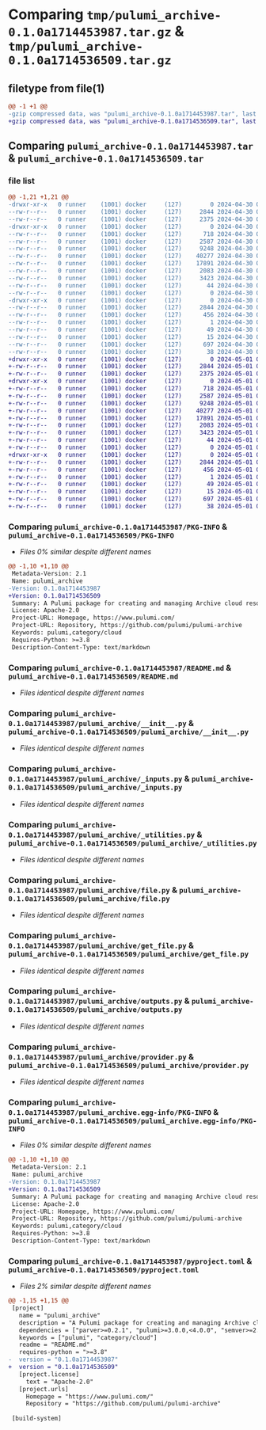 # Comparing `tmp/pulumi_archive-0.1.0a1714453987.tar.gz` & `tmp/pulumi_archive-0.1.0a1714536509.tar.gz`

## filetype from file(1)

```diff
@@ -1 +1 @@
-gzip compressed data, was "pulumi_archive-0.1.0a1714453987.tar", last modified: Tue Apr 30 05:15:44 2024, max compression
+gzip compressed data, was "pulumi_archive-0.1.0a1714536509.tar", last modified: Wed May  1 04:11:06 2024, max compression
```

## Comparing `pulumi_archive-0.1.0a1714453987.tar` & `pulumi_archive-0.1.0a1714536509.tar`

### file list

```diff
@@ -1,21 +1,21 @@
-drwxr-xr-x   0 runner    (1001) docker     (127)        0 2024-04-30 05:15:44.303613 pulumi_archive-0.1.0a1714453987/
--rw-r--r--   0 runner    (1001) docker     (127)     2844 2024-04-30 05:15:44.303613 pulumi_archive-0.1.0a1714453987/PKG-INFO
--rw-r--r--   0 runner    (1001) docker     (127)     2375 2024-04-30 05:15:35.000000 pulumi_archive-0.1.0a1714453987/README.md
-drwxr-xr-x   0 runner    (1001) docker     (127)        0 2024-04-30 05:15:44.299613 pulumi_archive-0.1.0a1714453987/pulumi_archive/
--rw-r--r--   0 runner    (1001) docker     (127)      718 2024-04-30 05:15:35.000000 pulumi_archive-0.1.0a1714453987/pulumi_archive/__init__.py
--rw-r--r--   0 runner    (1001) docker     (127)     2587 2024-04-30 05:15:35.000000 pulumi_archive-0.1.0a1714453987/pulumi_archive/_inputs.py
--rw-r--r--   0 runner    (1001) docker     (127)     9248 2024-04-30 05:15:35.000000 pulumi_archive-0.1.0a1714453987/pulumi_archive/_utilities.py
--rw-r--r--   0 runner    (1001) docker     (127)    40277 2024-04-30 05:15:35.000000 pulumi_archive-0.1.0a1714453987/pulumi_archive/file.py
--rw-r--r--   0 runner    (1001) docker     (127)    17891 2024-04-30 05:15:35.000000 pulumi_archive-0.1.0a1714453987/pulumi_archive/get_file.py
--rw-r--r--   0 runner    (1001) docker     (127)     2083 2024-04-30 05:15:35.000000 pulumi_archive-0.1.0a1714453987/pulumi_archive/outputs.py
--rw-r--r--   0 runner    (1001) docker     (127)     3423 2024-04-30 05:15:35.000000 pulumi_archive-0.1.0a1714453987/pulumi_archive/provider.py
--rw-r--r--   0 runner    (1001) docker     (127)       44 2024-04-30 05:15:35.000000 pulumi_archive-0.1.0a1714453987/pulumi_archive/pulumi-plugin.json
--rw-r--r--   0 runner    (1001) docker     (127)        0 2024-04-30 05:15:35.000000 pulumi_archive-0.1.0a1714453987/pulumi_archive/py.typed
-drwxr-xr-x   0 runner    (1001) docker     (127)        0 2024-04-30 05:15:44.299613 pulumi_archive-0.1.0a1714453987/pulumi_archive.egg-info/
--rw-r--r--   0 runner    (1001) docker     (127)     2844 2024-04-30 05:15:44.000000 pulumi_archive-0.1.0a1714453987/pulumi_archive.egg-info/PKG-INFO
--rw-r--r--   0 runner    (1001) docker     (127)      456 2024-04-30 05:15:44.000000 pulumi_archive-0.1.0a1714453987/pulumi_archive.egg-info/SOURCES.txt
--rw-r--r--   0 runner    (1001) docker     (127)        1 2024-04-30 05:15:44.000000 pulumi_archive-0.1.0a1714453987/pulumi_archive.egg-info/dependency_links.txt
--rw-r--r--   0 runner    (1001) docker     (127)       49 2024-04-30 05:15:44.000000 pulumi_archive-0.1.0a1714453987/pulumi_archive.egg-info/requires.txt
--rw-r--r--   0 runner    (1001) docker     (127)       15 2024-04-30 05:15:44.000000 pulumi_archive-0.1.0a1714453987/pulumi_archive.egg-info/top_level.txt
--rw-r--r--   0 runner    (1001) docker     (127)      697 2024-04-30 05:15:35.000000 pulumi_archive-0.1.0a1714453987/pyproject.toml
--rw-r--r--   0 runner    (1001) docker     (127)       38 2024-04-30 05:15:44.303613 pulumi_archive-0.1.0a1714453987/setup.cfg
+drwxr-xr-x   0 runner    (1001) docker     (127)        0 2024-05-01 04:11:06.342479 pulumi_archive-0.1.0a1714536509/
+-rw-r--r--   0 runner    (1001) docker     (127)     2844 2024-05-01 04:11:06.342479 pulumi_archive-0.1.0a1714536509/PKG-INFO
+-rw-r--r--   0 runner    (1001) docker     (127)     2375 2024-05-01 04:10:59.000000 pulumi_archive-0.1.0a1714536509/README.md
+drwxr-xr-x   0 runner    (1001) docker     (127)        0 2024-05-01 04:11:06.338479 pulumi_archive-0.1.0a1714536509/pulumi_archive/
+-rw-r--r--   0 runner    (1001) docker     (127)      718 2024-05-01 04:10:59.000000 pulumi_archive-0.1.0a1714536509/pulumi_archive/__init__.py
+-rw-r--r--   0 runner    (1001) docker     (127)     2587 2024-05-01 04:10:59.000000 pulumi_archive-0.1.0a1714536509/pulumi_archive/_inputs.py
+-rw-r--r--   0 runner    (1001) docker     (127)     9248 2024-05-01 04:10:59.000000 pulumi_archive-0.1.0a1714536509/pulumi_archive/_utilities.py
+-rw-r--r--   0 runner    (1001) docker     (127)    40277 2024-05-01 04:10:59.000000 pulumi_archive-0.1.0a1714536509/pulumi_archive/file.py
+-rw-r--r--   0 runner    (1001) docker     (127)    17891 2024-05-01 04:10:59.000000 pulumi_archive-0.1.0a1714536509/pulumi_archive/get_file.py
+-rw-r--r--   0 runner    (1001) docker     (127)     2083 2024-05-01 04:10:59.000000 pulumi_archive-0.1.0a1714536509/pulumi_archive/outputs.py
+-rw-r--r--   0 runner    (1001) docker     (127)     3423 2024-05-01 04:10:59.000000 pulumi_archive-0.1.0a1714536509/pulumi_archive/provider.py
+-rw-r--r--   0 runner    (1001) docker     (127)       44 2024-05-01 04:10:59.000000 pulumi_archive-0.1.0a1714536509/pulumi_archive/pulumi-plugin.json
+-rw-r--r--   0 runner    (1001) docker     (127)        0 2024-05-01 04:10:59.000000 pulumi_archive-0.1.0a1714536509/pulumi_archive/py.typed
+drwxr-xr-x   0 runner    (1001) docker     (127)        0 2024-05-01 04:11:06.342479 pulumi_archive-0.1.0a1714536509/pulumi_archive.egg-info/
+-rw-r--r--   0 runner    (1001) docker     (127)     2844 2024-05-01 04:11:06.000000 pulumi_archive-0.1.0a1714536509/pulumi_archive.egg-info/PKG-INFO
+-rw-r--r--   0 runner    (1001) docker     (127)      456 2024-05-01 04:11:06.000000 pulumi_archive-0.1.0a1714536509/pulumi_archive.egg-info/SOURCES.txt
+-rw-r--r--   0 runner    (1001) docker     (127)        1 2024-05-01 04:11:06.000000 pulumi_archive-0.1.0a1714536509/pulumi_archive.egg-info/dependency_links.txt
+-rw-r--r--   0 runner    (1001) docker     (127)       49 2024-05-01 04:11:06.000000 pulumi_archive-0.1.0a1714536509/pulumi_archive.egg-info/requires.txt
+-rw-r--r--   0 runner    (1001) docker     (127)       15 2024-05-01 04:11:06.000000 pulumi_archive-0.1.0a1714536509/pulumi_archive.egg-info/top_level.txt
+-rw-r--r--   0 runner    (1001) docker     (127)      697 2024-05-01 04:10:59.000000 pulumi_archive-0.1.0a1714536509/pyproject.toml
+-rw-r--r--   0 runner    (1001) docker     (127)       38 2024-05-01 04:11:06.342479 pulumi_archive-0.1.0a1714536509/setup.cfg
```

### Comparing `pulumi_archive-0.1.0a1714453987/PKG-INFO` & `pulumi_archive-0.1.0a1714536509/PKG-INFO`

 * *Files 0% similar despite different names*

```diff
@@ -1,10 +1,10 @@
 Metadata-Version: 2.1
 Name: pulumi_archive
-Version: 0.1.0a1714453987
+Version: 0.1.0a1714536509
 Summary: A Pulumi package for creating and managing Archive cloud resources.
 License: Apache-2.0
 Project-URL: Homepage, https://www.pulumi.com/
 Project-URL: Repository, https://github.com/pulumi/pulumi-archive
 Keywords: pulumi,category/cloud
 Requires-Python: >=3.8
 Description-Content-Type: text/markdown
```

### Comparing `pulumi_archive-0.1.0a1714453987/README.md` & `pulumi_archive-0.1.0a1714536509/README.md`

 * *Files identical despite different names*

### Comparing `pulumi_archive-0.1.0a1714453987/pulumi_archive/__init__.py` & `pulumi_archive-0.1.0a1714536509/pulumi_archive/__init__.py`

 * *Files identical despite different names*

### Comparing `pulumi_archive-0.1.0a1714453987/pulumi_archive/_inputs.py` & `pulumi_archive-0.1.0a1714536509/pulumi_archive/_inputs.py`

 * *Files identical despite different names*

### Comparing `pulumi_archive-0.1.0a1714453987/pulumi_archive/_utilities.py` & `pulumi_archive-0.1.0a1714536509/pulumi_archive/_utilities.py`

 * *Files identical despite different names*

### Comparing `pulumi_archive-0.1.0a1714453987/pulumi_archive/file.py` & `pulumi_archive-0.1.0a1714536509/pulumi_archive/file.py`

 * *Files identical despite different names*

### Comparing `pulumi_archive-0.1.0a1714453987/pulumi_archive/get_file.py` & `pulumi_archive-0.1.0a1714536509/pulumi_archive/get_file.py`

 * *Files identical despite different names*

### Comparing `pulumi_archive-0.1.0a1714453987/pulumi_archive/outputs.py` & `pulumi_archive-0.1.0a1714536509/pulumi_archive/outputs.py`

 * *Files identical despite different names*

### Comparing `pulumi_archive-0.1.0a1714453987/pulumi_archive/provider.py` & `pulumi_archive-0.1.0a1714536509/pulumi_archive/provider.py`

 * *Files identical despite different names*

### Comparing `pulumi_archive-0.1.0a1714453987/pulumi_archive.egg-info/PKG-INFO` & `pulumi_archive-0.1.0a1714536509/pulumi_archive.egg-info/PKG-INFO`

 * *Files 0% similar despite different names*

```diff
@@ -1,10 +1,10 @@
 Metadata-Version: 2.1
 Name: pulumi_archive
-Version: 0.1.0a1714453987
+Version: 0.1.0a1714536509
 Summary: A Pulumi package for creating and managing Archive cloud resources.
 License: Apache-2.0
 Project-URL: Homepage, https://www.pulumi.com/
 Project-URL: Repository, https://github.com/pulumi/pulumi-archive
 Keywords: pulumi,category/cloud
 Requires-Python: >=3.8
 Description-Content-Type: text/markdown
```

### Comparing `pulumi_archive-0.1.0a1714453987/pyproject.toml` & `pulumi_archive-0.1.0a1714536509/pyproject.toml`

 * *Files 2% similar despite different names*

```diff
@@ -1,15 +1,15 @@
 [project]
   name = "pulumi_archive"
   description = "A Pulumi package for creating and managing Archive cloud resources."
   dependencies = ["parver>=0.2.1", "pulumi>=3.0.0,<4.0.0", "semver>=2.8.1"]
   keywords = ["pulumi", "category/cloud"]
   readme = "README.md"
   requires-python = ">=3.8"
-  version = "0.1.0a1714453987"
+  version = "0.1.0a1714536509"
   [project.license]
     text = "Apache-2.0"
   [project.urls]
     Homepage = "https://www.pulumi.com/"
     Repository = "https://github.com/pulumi/pulumi-archive"
 
 [build-system]
```

